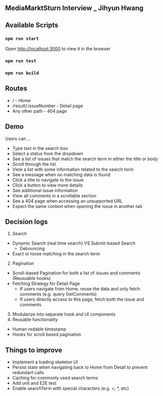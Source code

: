 ## MediaMarktSturn Interview _ Jihyun Hwang

## Available Scripts
### `npm run start`
Open [http://localhost:3000](http://localhost:3000) to view it in the browser
### `npm run test`
### `npm run build`

## Routes
- / -  Home
- /result/:issueNumber - Detail page
- Any other path - 404 page

## Demo
Users can ...
- Type text in the search box
- Select a status from the dropdown
- See a list of issues that match the search term in either the title or body
- Scroll through the list
- View a list with some information related to the search term
- See a message when no matching data is found
- Click a title to navigate to the issue
- Click a button to view more details
- See additional issue information
- View all comments in a scrollable section
- See a 404 page when accessing an unsupported URL
- Expect the same context when opening the issue in another tab


## Decision logs
1. Search 
- Dynamic Search (real time search) VS Submit-based Search
    - Debouncing
- Exact or loose matching in the search term

2. Pagination
- Scroll-based Pagination for both a list of issues and comments (Reusuable hooks)
- Fetching Strategy for Detail Page
    - If users navigate from Home, reuse the data and only fetch comments (e.g. query GetComments)
    - If users directly access to this page, fetch both the issue and comments

3. Modularize into separate hook and UI components
4. Reusable functionality
- Human redable timestamp
- Hooks for scroll based pagination 

## Things to improve 
- Implement a loading skeleton UI
- Persist state when navigating back to Home from Detail to prevent redundant calls
- Caching for commonly used search terms
- Add unit and E2E test
- Enable searchTerm with special characters (e.g. <, *, etc)
